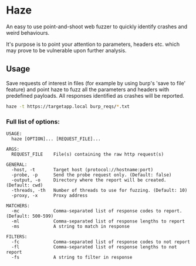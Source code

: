 # Haze
An easy to use point-and-shoot web fuzzer to quickly identify crashes and weird behaviours.

It's purpose is to point your attention to parameters, headers etc. which may prove to be vulnerable upon further analysis.

## Usage
Save requests of interest in files (for example by using burp's 'save to file' feature) and point haze to fuzz all the parameters and headers with predefined payloads. All responses identified as crashes will be reported.

```bash
haze -t https://targetapp.local burp_reqs/*.txt
```

### Full list of options:
```
USAGE:
  haze [OPTION]... [REQUEST_FILE]...

ARGS:
  REQUEST_FILE    File(s) containing the raw http request(s)

GENERAL:
  -host, -t       Target host (protocol://hostname:port)
  -probe, -p      Send the probe request only. (Default: false)
  -output, -o     Directory where the report will be created. (Default: cwd)
  -threads, -th   Number of threads to use for fuzzing. (Default: 10)
  -proxy, -x      Proxy address

MATCHERS:
  -mc             Comma-separated list of response codes to report. (Default: 500-599)
  -ml             Comma-separated list of response lengths to report
  -ms             A string to match in response

FILTERS:
  -fc             Comma-separated list of response codes to not report
  -fl             Comma-separated list of response lengths to not report
  -fs             A string to filter in response
```

